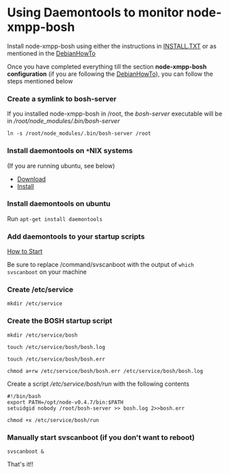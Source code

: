 # Using Daemontools to monitor node-xmpp-bosh #

Install node-xmpp-bosh using either the instructions in [INSTALL.TXT](http://code.google.com/p/node-xmpp-bosh/source/browse/trunk/INSTALL.TXT) or as mentioned in the [DebianHowTo](DebianHowTo.md)

Once you have completed everything till the section **node-xmpp-bosh configuration** (if you are following the [DebianHowTo](DebianHowTo.md)), you can follow the steps mentioned below

### Create a symlink to bosh-server ###

If you installed node-xmpp-bosh in /root, the _bosh-server_ executable will be in _/root/node\_modules/.bin/bosh-server_

`ln -s /root/node_modules/.bin/bosh-server /root`

### Install daemontools on `*`NIX systems ###

(If you are running ubuntu, see below)

  * [Download](http://cr.yp.to/daemontools.html)
  * [Install](http://cr.yp.to/daemontools/install.html)

### Install daemontools on ubuntu ###

Run `apt-get install daemontools`

### Add daemontools to your startup scripts ###

[How to Start](http://cr.yp.to/daemontools/start.html)

Be sure to replace /command/svscanboot with the output of `which svscanboot` on your machine

### Create /etc/service ###

`mkdir /etc/service`

### Create the BOSH startup script ###

`mkdir /etc/service/bosh`

`touch /etc/service/bosh/bosh.log`

`touch /etc/service/bosh/bosh.err`

`chmod a+rw /etc/service/bosh/bosh.err /etc/service/bosh/bosh.log`

Create a script _/etc/service/bosh/run_ with the following contents

```
#!/bin/bash
export PATH=/opt/node-v0.4.7/bin:$PATH
setuidgid nobody /root/bosh-server >> bosh.log 2>>bosh.err
```

`chmod +x /etc/service/bosh/run`

### Manually start svscanboot (if you don't want to reboot) ###

`svscanboot &`

That's it!!